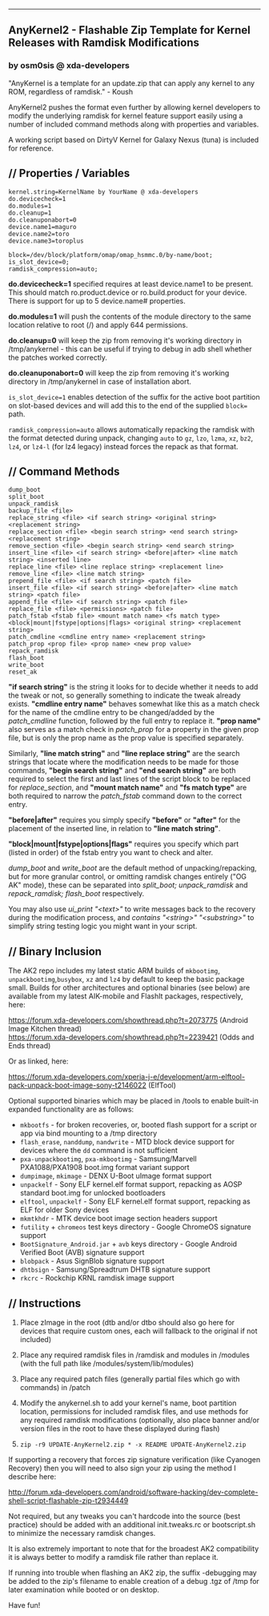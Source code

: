----------------------------------------------------------------------------------
AnyKernel2 - Flashable Zip Template for Kernel Releases with Ramdisk Modifications
----------------------------------------------------------------------------------
### by osm0sis @ xda-developers ###

"AnyKernel is a template for an update.zip that can apply any kernel to any ROM, regardless of ramdisk." - Koush

AnyKernel2 pushes the format even further by allowing kernel developers to modify the underlying ramdisk for kernel feature support easily using a number of included command methods along with properties and variables.

A working script based on DirtyV Kernel for Galaxy Nexus (tuna) is included for reference.

## // Properties / Variables ##
```
kernel.string=KernelName by YourName @ xda-developers
do.devicecheck=1
do.modules=1
do.cleanup=1
do.cleanuponabort=0
device.name1=maguro
device.name2=toro
device.name3=toroplus

block=/dev/block/platform/omap/omap_hsmmc.0/by-name/boot;
is_slot_device=0;
ramdisk_compression=auto;
```

__do.devicecheck=1__ specified requires at least device.name1 to be present. This should match ro.product.device or ro.build.product for your device. There is support for up to 5 device.name# properties.

__do.modules=1__ will push the contents of the module directory to the same location relative to root (/) and apply 644 permissions.

__do.cleanup=0__ will keep the zip from removing it's working directory in /tmp/anykernel - this can be useful if trying to debug in adb shell whether the patches worked correctly.

__do.cleanuponabort=0__ will keep the zip from removing it's working directory in /tmp/anykernel in case of installation abort.

`is_slot_device=1` enables detection of the suffix for the active boot partition on slot-based devices and will add this to the end of the supplied `block=` path.

`ramdisk_compression=auto` allows automatically repacking the ramdisk with the format detected during unpack, changing `auto` to `gz`, `lzo`, `lzma`, `xz`, `bz2`, `lz4`, or `lz4-l` (for lz4 legacy) instead forces the repack as that format.

## // Command Methods ##
```
dump_boot
split_boot
unpack_ramdisk
backup_file <file>
replace_string <file> <if search string> <original string> <replacement string>
replace_section <file> <begin search string> <end search string> <replacement string>
remove_section <file> <begin search string> <end search string>
insert_line <file> <if search string> <before|after> <line match string> <inserted line>
replace_line <file> <line replace string> <replacement line>
remove_line <file> <line match string>
prepend_file <file> <if search string> <patch file>
insert_file <file> <if search string> <before|after> <line match string> <patch file>
append_file <file> <if search string> <patch file>
replace_file <file> <permissions> <patch file>
patch_fstab <fstab file> <mount match name> <fs match type> <block|mount|fstype|options|flags> <original string> <replacement string>
patch_cmdline <cmdline entry name> <replacement string>
patch_prop <prop file> <prop name> <new prop value>
repack_ramdisk
flash_boot
write_boot
reset_ak
```

__"if search string"__ is the string it looks for to decide whether it needs to add the tweak or not, so generally something to indicate the tweak already exists. __"cmdline entry name"__ behaves somewhat like this as a match check for the name of the cmdline entry to be changed/added by the _patch_cmdline_ function, followed by the full entry to replace it. __"prop name"__ also serves as a match check in _patch_prop_ for a property in the given prop file, but is only the prop name as the prop value is specified separately.

Similarly, __"line match string"__ and __"line replace string"__ are the search strings that locate where the modification needs to be made for those commands, __"begin search string"__ and __"end search string"__ are both required to select the first and last lines of the script block to be replaced for _replace_section_, and __"mount match name"__ and __"fs match type"__ are both required to narrow the _patch_fstab_ command down to the correct entry.

__"before|after"__ requires you simply specify __"before"__ or __"after"__ for the placement of the inserted line, in relation to __"line match string"__.

__"block|mount|fstype|options|flags"__ requires you specify which part (listed in order) of the fstab entry you want to check and alter.

_dump_boot_ and _write_boot_ are the default method of unpacking/repacking, but for more granular control, or omitting ramdisk changes entirely ("OG AK" mode), these can be separated into _split_boot; unpack_ramdisk_ and _repack_ramdisk; flash_boot_ respectively.

You may also use _ui_print "\<text\>"_ to write messages back to the recovery during the modification process, and _contains "\<string\>" "\<substring\>"_ to simplify string testing logic you might want in your script.

## // Binary Inclusion ##

The AK2 repo includes my latest static ARM builds of `mkbootimg`, `unpackbootimg`,`busybox`, `xz` and `lz4` by default to keep the basic package small. Builds for other architectures and optional binaries (see below) are available from my latest AIK-mobile and FlashIt packages, respectively, here:

https://forum.xda-developers.com/showthread.php?t=2073775 (Android Image Kitchen thread)  
https://forum.xda-developers.com/showthread.php?t=2239421 (Odds and Ends thread)

Or as linked, here:

https://forum.xda-developers.com/xperia-j-e/development/arm-elftool-pack-unpack-boot-image-sony-t2146022 (ElfTool)

Optional supported binaries which may be placed in /tools to enable built-in expanded functionality are as follows:
* `mkbootfs` - for broken recoveries, or, booted flash support for a script or app via bind mounting to a /tmp directory
* `flash_erase`, `nanddump`, `nandwrite` - MTD block device support for devices where the `dd` command is not sufficient
* `pxa-unpackbootimg`, `pxa-mkbootimg` - Samsung/Marvell PXA1088/PXA1908 boot.img format variant support
* `dumpimage`, `mkimage` - DENX U-Boot uImage format support
* `unpackelf` - Sony ELF kernel.elf format support, repacking as AOSP standard boot.img for unlocked bootloaders
* `elftool`, `unpackelf` - Sony ELF kernel.elf format support, repacking as ELF for older Sony devices
* `mkmtkhdr` - MTK device boot image section headers support
* `futility` + `chromeos` test keys directory - Google ChromeOS signature support
* `BootSignature_Android.jar` + `avb` keys directory - Google Android Verified Boot (AVB) signature support
* `blobpack` - Asus SignBlob signature support
* `dhtbsign` - Samsung/Spreadtrum DHTB signature support
* `rkcrc` - Rockchip KRNL ramdisk image support

## // Instructions ##

1. Place zImage in the root (dtb and/or dtbo should also go here for devices that require custom ones, each will fallback to the original if not included)

2. Place any required ramdisk files in /ramdisk and modules in /modules (with the full path like /modules/system/lib/modules)

3. Place any required patch files (generally partial files which go with commands) in /patch

4. Modify the anykernel.sh to add your kernel's name, boot partition location, permissions for included ramdisk files, and use methods for any required ramdisk modifications (optionally, also place banner and/or version files in the root to have these displayed during flash)

5. `zip -r9 UPDATE-AnyKernel2.zip * -x README UPDATE-AnyKernel2.zip`

If supporting a recovery that forces zip signature verification (like Cyanogen Recovery) then you will need to also sign your zip using the method I describe here:

http://forum.xda-developers.com/android/software-hacking/dev-complete-shell-script-flashable-zip-t2934449

Not required, but any tweaks you can't hardcode into the source (best practice) should be added with an additional init.tweaks.rc or bootscript.sh to minimize the necessary ramdisk changes.

It is also extremely important to note that for the broadest AK2 compatibility it is always better to modify a ramdisk file rather than replace it.

If running into trouble when flashing an AK2 zip, the suffix -debugging may be added to the zip's filename to enable creation of a debug .tgz of /tmp for later examination while booted or on desktop.

Have fun!
